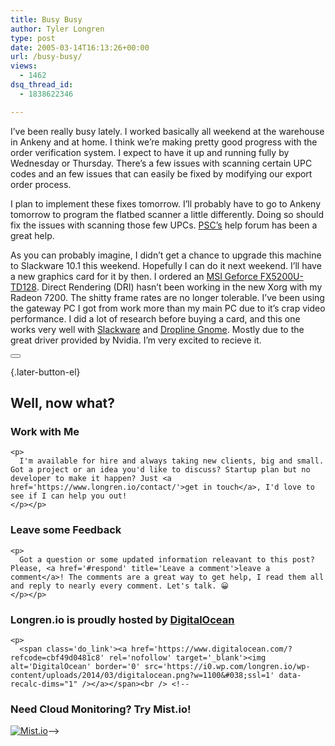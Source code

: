 ```yaml
---
title: Busy Busy
author: Tyler Longren
type: post
date: 2005-03-14T16:13:26+00:00
url: /busy-busy/
views:
  - 1462
dsq_thread_id:
  - 1838622346

---
```

I&#8217;ve been really busy lately. I worked basically all weekend at the warehouse in Ankeny and at home. I think we&#8217;re making pretty good progress with the order verification system. I expect to have it up and running fully by Wednesday or Thursday. There&#8217;s a few issues with scanning certain UPC codes and an few issues that can easily be fixed by modifying our export order process.

I plan to implement these fixes tomorrow. I&#8217;ll probably have to go to Ankeny tomorrow to program the flatbed scanner a little differently. Doing so should fix the issues with scanning those few UPCs. [PSC&#8217;s][1] help forum has been a great help.

As you can probably imagine, I didn&#8217;t get a chance to upgrade this machine to Slackware 10.1 this weekend. Hopefully I can do it next weekend. I&#8217;ll have a new graphics card for it by then. I ordered an [MSI Geforce FX5200U-TD128][2]. Direct Rendering (DRI) hasn&#8217;t been working in the new Xorg with my Radeon 7200. The shitty frame rates are no longer tolerable. I&#8217;ve been using the gateway PC I got from work more than my main PC due to it&#8217;s crap video performance. I did a lot of research before buying a card, and this one works very well with [Slackware][3] and [Dropline Gnome][4]. Mostly due to the great driver provided by Nvidia. I&#8217;m very excited to recieve it. 

<div class="wpulike wpulike-default " >
  <div class="wp_ulike_general_class wp_ulike_is_not_liked">
    <button type="button"
					aria-label="Like Button"
					data-ulike-id="1757"
					data-ulike-nonce="64db6e53e4"
					data-ulike-type="likeThis"
					data-ulike-template="wpulike-default"
					data-ulike-display-likers="0"
					data-ulike-disable-pophover="0"
					class="wp_ulike_btn wp_ulike_put_image wp_likethis_1757"></button><span class="count-box"></span>
  </div>
</div>

[][5]{.later-button-el}

<div class='what-next'>
  <h2>
    Well, now what?
  </h2>
  
  <div class='hire'>
    <h3>
      Work with Me
    </h3>
    
    <p>
      I'm available for hire and always taking new clients, big and small. Got a project or an idea you'd like to discuss? Startup plan but no developer to make it happen? Just <a href='https://www.longren.io/contact/'>get in touch</a>, I'd love to see if I can help you out!
    </p></p>
  </div>
  
  <div class='hire'>
    <h3>
      Leave some Feedback
    </h3>
    
    <p>
      Got a question or some updated information releavant to this post? Please, <a href='#respond' title='Leave a comment'>leave a comment</a>! The comments are a great way to get help, I read them all and reply to nearly every comment. Let's talk. 😀
    </p></p>
  </div>
  
  <div class='now-what-bottom-ad'>
    <h3>
      Longren.io is proudly hosted by <a href='https://www.digitalocean.com/?refcode=cbf49d0481c8'>DigitalOcean</a>
    </h3>
    
    <p>
      <span class='do_link'><a href='https://www.digitalocean.com/?refcode=cbf49d0481c8' rel='nofollow' target='_blank'><img alt='DigitalOcean' border='0' src='https://i0.wp.com/longren.io/wp-content/uploads/2014/03/digitalocean.png?w=1100&#038;ssl=1' data-recalc-dims="1" /></a></span><br /> <!--

<h3>Need Cloud Monitoring? Try Mist.io!</h3>

<span class='do_link'><a href='http://mist.io/?ref=tyler' rel='nofollow' target='_blank'><img alt='Mist.io' border='0' src='https://i0.wp.com/longren.io/wp-content/uploads/2014/04/mistio.jpg?w=1100&#038;ssl=1' data-recalc-dims="1"></a></span>--></div> </div>

 [1]: http://www.psc.com/
 [2]: http://www.msi.com.tw/program/products/vga/vga/pro_vga_detail.php?UID=448
 [3]: http://www.slackware.com/
 [4]: http://www.dropline.net/gnome/
 [5]: #